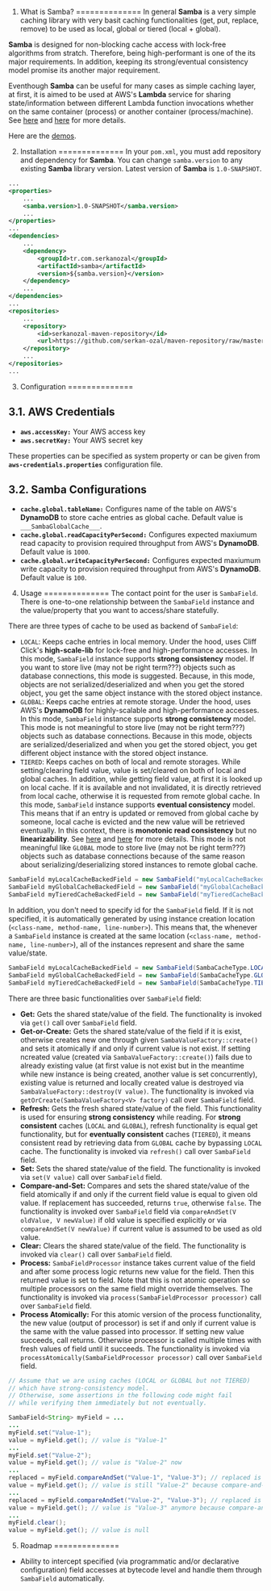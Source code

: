 1. What is Samba?
==============
In general **Samba** is a very simple caching library with very basit caching functionalities (get, put, replace, remove) to be used as local, global or tiered (local + global). 

**Samba** is designed for non-blocking cache access with lock-free algorithms from stratch. Therefore, being high-performant is one of the its major requirements. In addition, keeping its strong/eventual consistency model promise its another major requirement.

Eventhough **Samba** can be useful for many cases as simple caching layer, at first, it is aimed to be used at AWS's **Lambda** service for sharing state/information between different Lambda function invocations whether on the same container (process) or another container (process/machine). See [here](https://aws.amazon.com/blogs/compute/container-reuse-in-lambda/) and [here](https://www.linkedin.com/pulse/aws-lambda-container-lifetime-config-refresh-frederik-willaert) for more details.

Here are the [demos](https://github.com/serkan-ozal/samba-aws-lambda-demo).

2. Installation
==============
In your `pom.xml`, you must add repository and dependency for **Samba**. 
You can change `samba.version` to any existing **Samba** library version.
Latest version of **Samba** is `1.0-SNAPSHOT`.

``` xml
...
<properties>
    ...
    <samba.version>1.0-SNAPSHOT</samba.version>
    ...
</properties>
...
<dependencies>
    ...
	<dependency>
		<groupId>tr.com.serkanozal</groupId>
		<artifactId>samba</artifactId>
		<version>${samba.version}</version>
	</dependency>
	...
</dependencies>
...
<repositories>
	...
	<repository>
		<id>serkanozal-maven-repository</id>
		<url>https://github.com/serkan-ozal/maven-repository/raw/master/</url>
	</repository>
	...
</repositories>
...
```

3. Configuration
==============

3.1. AWS Credentials
--------------
* **`aws.accessKey:`** Your AWS access key
* **`aws.secretKey:`** Your AWS secret key

These properties can be specified as system property or can be given from **`aws-credentials.properties`** configuration file.

3.2. Samba Configurations
--------------
* **`cache.global.tableName:`** Configures name of the table on AWS's **DynamoDB** to store cache entries as global cache. Default value is `___SambaGlobalCache___`.
* **`cache.global.readCapacityPerSecond:`** Configures expected maxiumum read capacity to provision required throughput from AWS's **DynamoDB**. Default value is `1000`.
* **`cache.global.writeCapacityPerSecond:`** Configures expected maxiumum write capacity to provision required throughput from AWS's **DynamoDB**. Default value is `100`.

4. Usage
==============
The contact point for the user is `SambaField`. There is one-to-one relationship between the `SambaField` instance and the value/property that you want to access/share statefully. 

There are three types of cache to be used as backend of `SambaField`:
* `LOCAL`: Keeps cache entries in local memory. Under the hood, uses Cliff Click's **high-scale-lib** for lock-free and high-performance accesses. In this mode, `SambaField` instance supports **strong consistency** model. If you want to store live (may not be right term???) objects such as database connections, this mode is suggested. Because, in this mode, objects are not serialized/deserialized and when you get the stored object, you get the same object instance with the stored object instance.
* `GLOBAL`: Keeps cache entries at remote storage. Under the hood, uses AWS's **DynamoDB** for highly-scalable and high-performance accesses. In this mode, `SambaField` instance supports **strong consistency** model. This mode is not meaningful to store live (may not be right term???) objects such as database connections. Because in this mode, objects are serialized/deserialized and when you get the stored object, you get different object instance with the stored object instance.
* `TIERED`: Keeps caches on both of local and remote storages. While setting/clearing field value, value is set/cleared on both of local and global caches. In addition, while getting field value, at first it is looked up on local cache. If it is available and not invalidated, it is directly retrieved from local cache, otherwise it is requested from remote global cache. In this mode, `SambaField` instance supports **eventual consistency** model. This means that if an entry is updated or removed from global cache by someone, local cache is evicted and the new value will be retrieved eventually. In this context, there is **monotonic read consistency** but no **linearizability**. See [here](https://en.wikipedia.org/wiki/Consistency_model) and [here](https://aphyr.com/posts/313-strong-consistency-models) for more details. This mode is not meaningful like `GLOBAL` mode to store live (may not be right term???) objects such as database connections because of the same reason about serializing/deserializing stored instances to remote global cache.

``` java
SambaField myLocalCacheBackedField = new SambaField("myLocalCacheBackedField", SambaCacheType.LOCAL);
SambaField myGlobalCacheBackedField = new SambaField("myGlobalCacheBackedField", SambaCacheType.GLOBAL);
SambaField myTieredCacheBackedField = new SambaField("myTieredCacheBackedField", SambaCacheType.TIERED);
```

In addition, you don't need to specify id for the `SambaField` field. If it is not specified, it is automatically generated by using instance creation location (`<class-name, method-name, line-number>`). This means that, the whenever a `SambaField` instance is created at the same location (`<class-name, method-name, line-number>`), all of the instances represent and share the same value/state.

``` java
SambaField myLocalCacheBackedField = new SambaField(SambaCacheType.LOCAL);
SambaField myGlobalCacheBackedField = new SambaField(SambaCacheType.GLOBAL);
SambaField myTieredCacheBackedField = new SambaField(SambaCacheType.TIERED);
```

There are three basic functionalities over `SambaField` field:
* **Get:** Gets the shared state/value of the field. The functionality is invoked via `get()` call over `SambaField` field.
* **Get-or-Create:** Gets the shared state/value of the field if it is exist, otherwise creates new one through given `SambaValueFactory::create()` and sets it atomically if and only if current value is not exist. If setting ncreated value (created via `SambaValueFactory::create()`) fails due to already existing value (at first value is not exist but in the meantime while new instance is being created, another value is set concurrently), existing value is returned and locally created value is destroyed via `SambaValueFactory::destroy(V value)`. The functionality is invoked via `getOrCreate(SambaValueFactory<V> factory)` call over `SambaField` field.
* **Refresh:** Gets the fresh shared state/value of the field. This functionality is used for ensuring **strong consistency** while reading. For **strong consistent** caches (`LOCAL` and `GLOBAL`), refresh functionality is equal get functionality, but for **eventually consistent** caches (`TIERED`), it means consistent read by retrieving data from `GLOBAL` cache by bypassing `LOCAL` cache. The functionality is invoked via `refresh()` call over `SambaField` field.
* **Set:** Sets the shared state/value of the field. The functionality is invoked via `set(V value)` call over `SambaField` field.
* **Compare-and-Set:** Compares and sets the shared state/value of the field atomically if and only if the current field value is equal to given old value. If replacement has succeeded, returns `true`, otherwise `false`. The functionality is invoked over `SambaField` field via `compareAndSet(V oldValue, V newValue)` if old value is specified explicitly or via `compareAndSet(V newValue)` if current value is assumed to be used as old value.
* **Clear:** Clears the shared state/value of the field. The functionality is invoked via `clear()` call over `SambaField` field.
* **Process:** `SambaFieldProcessor` instance takes current value of the field and after some process logic returns new value for the field. Then this returned value is set to field. Note that this is not atomic operation so multiple processors on the same field might override themselves. The functionality is invoked via `process(SambaFieldProcessor processor)` call over `SambaField` field.
* **Process Atomically:** For this atomic version of the process functionality, the new value (output of processor) is set if and only if current value is the same with the value passed into processor. If setting new value succeeds, call returns. Otherwise processor is called multiple times with fresh values of field until it succeeds. The functionality is invoked via `processAtomically(SambaFieldProcessor processor)` call over `SambaField` field.

``` java
// Assume that we are using caches (LOCAL or GLOBAL but not TIERED) 
// which have strong-consistency model.
// Otherwise, some assertions in the following code might fail 
// while verifying them immediately but not eventually.

SambaField<String> myField = ...
...
myField.set("Value-1");
value = myField.get(); // value is "Value-1"
...
myField.set("Value-2");
value = myField.get(); // value is "Value-2" now
...
replaced = myField.compareAndSet("Value-1", "Value-3"); // replaced is false
value = myField.get(); // value is still "Value-2" because compare-and-set has failed
...
replaced = myField.compareAndSet("Value-2", "Value-3"); // replaced is true
value = myField.get(); // value is "Value-3" anymore because compare-and-set has succeeded
...
myField.clear();
value = myField.get(); // value is null
```

5. Roadmap
==============
* Ability to intercept specified (via programmatic and/or declarative configuration) field accesses at bytecode level and handle them through `SambaField` automatically.
